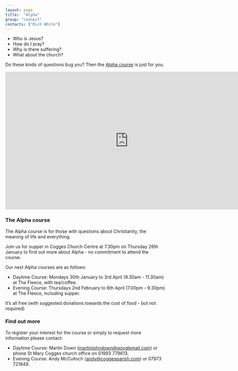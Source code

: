 ```yaml
---
layout: page
title:  "Alpha"
group: "connect"
contacts: ["Rich White"]
---
```


* Who is Jesus?
* How do I pray?
* Why is there suffering?
* What about the church?

Do these kinds of questions bug you? Then the <a href="http://alpha.org/">Alpha course</a> is just for you.

<iframe width="771" height="434" src="https://www.youtube.com/embed/XLQZM1QwuUs" frameborder="0" allowfullscreen></iframe>

### The Alpha course

The Alpha course is for those with questions about Christianity, the meaning of life and everything.

Join us for supper in Cogges Church Centre at 7.30pm on Thursday 26th January to find out more about Alpha - no commitment to attend the course.

Our next Alpha courses are as follows:

* Daytime Course: Mondays 30th January to 3rd April (9.30am - 11.30am) at The Fleece, with tea/coffee.
* Evening Course: Thursdays 2nd February to 6th April (7.00pm - 9.30pm) at The Fleece, including supper.

It’s all free (with suggested donations towards the cost of food - but not required)

### Find out more
To register your interest for the course or simply to request more information please contact:

* Daytime Course: Martin Down (<a href="mailto:martinjohndown@googlemail.com?subject=Alpha">martinjohndown@googlemail.com</a>)
or phone St Mary Cogges church office on 01993 779613.
* Evening Course: Andy McCulloch (<a href="mailto:andy@coggesparish.com?subject=Alpha">andy@coggesparish.com</a>)
or 07973 721849.

